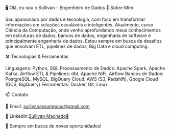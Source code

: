 🖥️ Olá, eu sou o Sullivan – Engenheiro de Dados
🚀 Sobre Mim

Sou apaixonado por dados e tecnologia, com foco em transformar informações em soluções escaláveis e inteligentes. Atualmente, curso Ciência da Computação, onde venho aprofundando meus conhecimentos em estruturas de dados, bancos de dados, engenharia de software e principalmente engenharia de dados. Estou sempre em busca de desafios que envolvam ETL, pipelines de dados, Big Data e cloud computing.

🛠️ Tecnologias & Ferramentas

Linguagens: Python, SQL
Processamento de Dados: Apache Spark, Apache Kafka, Airflow
ETL & Pipelines: dbt, Apache NiFi, Airflow
Bancos de Dados: PostgreSQL, MySQL, BigQuery
Cloud: AWS (S3, Redshift), Google Cloud (GCS, BigQuery)
Ferramentas: Docker, Git, Linux

📫 Contato

📧 Email: sullivanassumpcao@gmail.com

📧 LinkedIn:[Sullivan Machado](www.linkedin.com/in/sullivan-machado)📂 

🚀 Sempre em busca de novas oportunidades!

